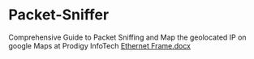 # Packet-Sniffer
Comprehensive Guide to Packet Sniffing and Map the geolocated IP on google Maps at Prodigy InfoTech 
[Ethernet Frame.docx](https://github.com/user-attachments/files/16074599/Ethernet.Frame.docx)
